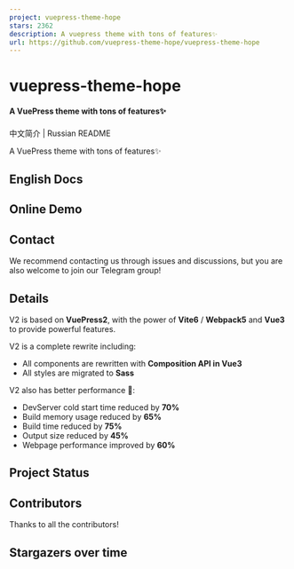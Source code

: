 ```yaml
---
project: vuepress-theme-hope
stars: 2362
description: A vuepress theme with tons of features✨
url: https://github.com/vuepress-theme-hope/vuepress-theme-hope
---
```


vuepress-theme-hope
===================

#### A VuePress theme with tons of features✨

#### 

中文简介 | Russian README

A VuePress theme with tons of features✨

English Docs
------------

Online Demo
-----------

Contact
-------

We recommend contacting us through issues and discussions, but you are also welcome to join our Telegram group!

Details
-------

V2 is based on **VuePress2**, with the power of **Vite6** / **Webpack5** and **Vue3** to provide powerful features.

V2 is a complete rewrite including:

-   All components are rewritten with **Composition API in Vue3**
-   All styles are migrated to **Sass**

V2 also has better performance 🚀:

-   DevServer cold start time reduced by **70%**
-   Build memory usage reduced by **65%**
-   Build time reduced by **75%**
-   Output size reduced by **45%**
-   Webpage performance improved by **60%**

Project Status
--------------

Contributors
------------

Thanks to all the contributors!

Stargazers over time
--------------------
